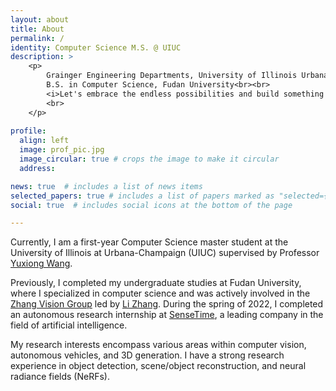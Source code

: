 ```yaml
---
layout: about
title: About
permalink: /
identity: Computer Science M.S. @ UIUC
description: >
    <p> 
        Grainger Engineering Departments, University of Illinois Urbana-Champaign<br>
        B.S. in Computer Science, Fudan University<br><br>
        <i>Let's embrace the endless possibilities and build something different!</i>
        <br>
    </p>
          
profile:
  align: left
  image: prof_pic.jpg
  image_circular: true # crops the image to make it circular
  address: 

news: true  # includes a list of news items
selected_papers: true # includes a list of papers marked as "selected={true}"
social: true  # includes social icons at the bottom of the page

---
```

Currently, I am a first-year Computer Science master student at the University of Illinois at Urbana-Champaign (UIUC) supervised by Professor [Yuxiong Wang](https://yxw.web.illinois.edu/).   
  
Previously, I completed my undergraduate studies at Fudan University, where I specialized in computer science and was actively involved in the [Zhang Vision Group](https://fudan-zvg.github.io/) led by [Li Zhang](https://www.robots.ox.ac.uk/~lz/). During the spring of 2022, I completed an autonomous research internship at [SenseTime](https://www.sensetime.com/cn), a leading company in the field of artificial intelligence.  

My research interests  encompass various areas within computer vision, autonomous vehicles, and 3D generation. I have a strong research experience in object detection, scene/object reconstruction, and neural radiance fields (NeRFs). 